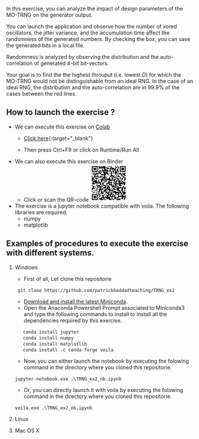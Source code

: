 In this exercise, you can analyze the impact of design parameters of the MO-TRNG on the generator output. 

You can launch the application and observe how the number of xored oscillators, the jitter variance, and the accumulation time affect the randomness of the generated numbers. 
By checking the box, you can save the generated bits in a local file.

Randomness is analyzed by observing the distribution and the auto-correlation of generated 4-bit bit-vectors.

Your goal is to find the the highest throuput (i.e. lowest $D$) for which the MO-TRNG would not be distinguishable from an ideal RNG.
In the case of an ideal RNG, the distribution and the auto-correlation are in 99.9\% of the cases between the red lines.

## How to launch the exercise ?
* We can execute this exercise on [Colab](https://colab.research.google.com/github/patrickhaddadteaching/TRNG_ex2/blob/main/TRNG_ex2_nb.ipynb)
    * [Click here](https://colab.research.google.com/github/patrickhaddadteaching/TRNG_ex2/blob/main/TRNG_ex2_nb.ipynb){:target="\_blank"} 
    
    * Then press Ctrl+F9 or click on Runtime/Run All
* We can also execute this exercise on Binder
    * Click or scan the QR-code <a href="https://mybinder.org/v2/gh/patrickhaddadteaching/TRNG_ex2/main?urlpath=voila%2Frender%2FTRNG_ex2_nb.ipynb"><img src="qr-code-TRNG_ex2.png" style="width:100px;height:100px;"></a>    
* The exercise is a jupyter notebook compatible with voila.
The following libraries are required:
    * numpy
    * matplotlib
## Examples of procedures to execute the exercise with different systems.
1. Windows
    * First of all, Let clone this repositorie
    ```
     git clone https://github.com/patrickhaddadteaching/TRNG_ex2
    ```
    * [Download and install the latest Miniconda](https://docs.conda.io/en/latest/miniconda.html#latest-miniconda-installer-links).
    * Open the Anaconda Powershell Prompt associated to Miniconda3 and type the following commands to install  to install all the dependencies required by this exercise.
     ```
        conda install jupyter
        conda install numpy
        conda install matplotlib
        conda install -c conda-forge voila    
    ```
    * Now, you can either launch the notebook by executing the folowing command in the directory where you cloned this repositorie.
    ```
    jupyter-notebook.exe .\TRNG_ex2_nb.ipynb
    ```
    
    * Or, you can directly launch it with voila  by executing the folowing command in the directory where you cloned this repositorie.
    ```
    voila.exe .\TRNG_ex2_nb.ipynb
    ```
2. Linux
3. Mac OS X
